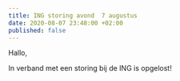```yaml
---
title: ING storing avond  7 augustus
date: 2020-08-07 23:48:00 +02:00
published: false
---
```


Hallo,

In verband met een storing bij de ING is opgelost!